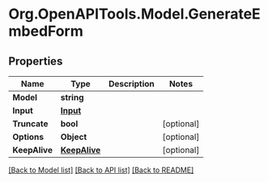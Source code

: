 # Org.OpenAPITools.Model.GenerateEmbedForm

## Properties

Name | Type | Description | Notes
------------ | ------------- | ------------- | -------------
**Model** | **string** |  | 
**Input** | [**Input**](Input.md) |  | 
**Truncate** | **bool** |  | [optional] 
**Options** | **Object** |  | [optional] 
**KeepAlive** | [**KeepAlive**](KeepAlive.md) |  | [optional] 

[[Back to Model list]](../../README.md#documentation-for-models) [[Back to API list]](../../README.md#documentation-for-api-endpoints) [[Back to README]](../../README.md)

